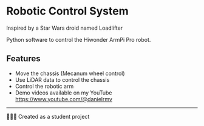 # Robotic Control System

Inspired by a Star Wars droid named Loadlifter

Python software to control the Hiwonder ArmPi Pro robot.

## Features

- Move the chassis (Mecanum wheel control)
- Use LiDAR data to control the chassis
- Control the robotic arm
- Demo videos available on my YouTube https://www.youtube.com/@danielrmv
---

👨🏽‍💻 Created as a student project
